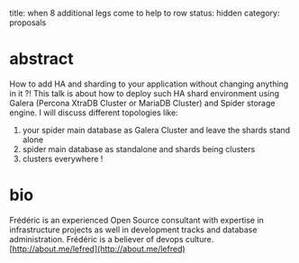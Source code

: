 title: when 8 additional legs come to help to row 
status: hidden
category: proposals

# abstract
How to add HA and sharding to your application without changing anything
in it ?!
This talk is about how to deploy such HA shard environment using Galera
(Percona XtraDB Cluster or MariaDB Cluster) and Spider storage engine.
I will discuss different topologies like:

1. your spider main database as Galera Cluster and leave the shards
stand alone
2. spider main database as standalone and shards being clusters
3. clusters everywhere !

# bio
Frédéric is an experienced Open Source consultant with expertise in
infrastructure projects as well in development tracks and database
administration. Frédéric is a believer of devops culture.
[http://about.me/lefred](http://about.me/lefred)
